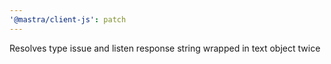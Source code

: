 ```yaml
---
'@mastra/client-js': patch
---
```


Resolves type issue and listen response string wrapped in text object twice
